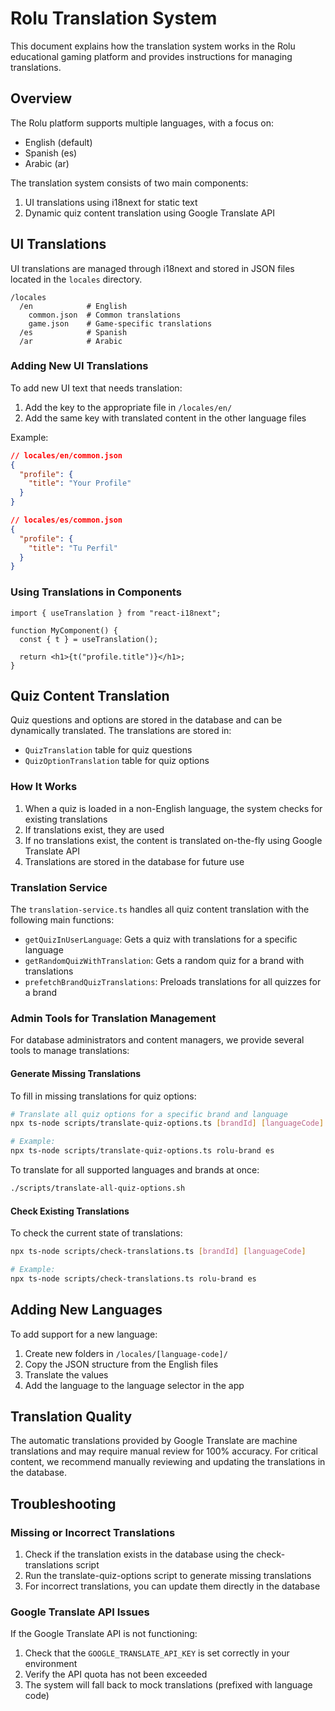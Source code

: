 # Rolu Translation System

This document explains how the translation system works in the Rolu educational gaming platform and provides instructions for managing translations.

## Overview

The Rolu platform supports multiple languages, with a focus on:

- English (default)
- Spanish (es)
- Arabic (ar)

The translation system consists of two main components:

1. UI translations using i18next for static text
2. Dynamic quiz content translation using Google Translate API

## UI Translations

UI translations are managed through i18next and stored in JSON files located in the `locales` directory.

```
/locales
  /en            # English
    common.json  # Common translations
    game.json    # Game-specific translations
  /es            # Spanish
  /ar            # Arabic
```

### Adding New UI Translations

To add new UI text that needs translation:

1. Add the key to the appropriate file in `/locales/en/`
2. Add the same key with translated content in the other language files

Example:

```json
// locales/en/common.json
{
  "profile": {
    "title": "Your Profile"
  }
}

// locales/es/common.json
{
  "profile": {
    "title": "Tu Perfil"
  }
}
```

### Using Translations in Components

```tsx
import { useTranslation } from "react-i18next";

function MyComponent() {
  const { t } = useTranslation();

  return <h1>{t("profile.title")}</h1>;
}
```

## Quiz Content Translation

Quiz questions and options are stored in the database and can be dynamically translated. The translations are stored in:

- `QuizTranslation` table for quiz questions
- `QuizOptionTranslation` table for quiz options

### How It Works

1. When a quiz is loaded in a non-English language, the system checks for existing translations
2. If translations exist, they are used
3. If no translations exist, the content is translated on-the-fly using Google Translate API
4. Translations are stored in the database for future use

### Translation Service

The `translation-service.ts` handles all quiz content translation with the following main functions:

- `getQuizInUserLanguage`: Gets a quiz with translations for a specific language
- `getRandomQuizWithTranslation`: Gets a random quiz for a brand with translations
- `prefetchBrandQuizTranslations`: Preloads translations for all quizzes for a brand

### Admin Tools for Translation Management

For database administrators and content managers, we provide several tools to manage translations:

#### Generate Missing Translations

To fill in missing translations for quiz options:

```bash
# Translate all quiz options for a specific brand and language
npx ts-node scripts/translate-quiz-options.ts [brandId] [languageCode]

# Example:
npx ts-node scripts/translate-quiz-options.ts rolu-brand es
```

To translate for all supported languages and brands at once:

```bash
./scripts/translate-all-quiz-options.sh
```

#### Check Existing Translations

To check the current state of translations:

```bash
npx ts-node scripts/check-translations.ts [brandId] [languageCode]

# Example:
npx ts-node scripts/check-translations.ts rolu-brand es
```

## Adding New Languages

To add support for a new language:

1. Create new folders in `/locales/[language-code]/`
2. Copy the JSON structure from the English files
3. Translate the values
4. Add the language to the language selector in the app

## Translation Quality

The automatic translations provided by Google Translate are machine translations and may require manual review for 100% accuracy. For critical content, we recommend manually reviewing and updating the translations in the database.

## Troubleshooting

### Missing or Incorrect Translations

1. Check if the translation exists in the database using the check-translations script
2. Run the translate-quiz-options script to generate missing translations
3. For incorrect translations, you can update them directly in the database

### Google Translate API Issues

If the Google Translate API is not functioning:

1. Check that the `GOOGLE_TRANSLATE_API_KEY` is set correctly in your environment
2. Verify the API quota has not been exceeded
3. The system will fall back to mock translations (prefixed with language code)
